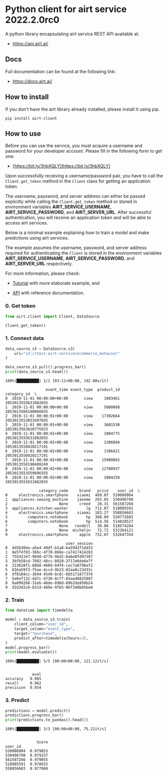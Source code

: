 # Python client for airt service 2022.2.0rc0

A python library encapsulating airt service REST API available at:

- <a href="https://api.airt.ai/docs" target="_blank">https://api.airt.ai/</a>

## Docs

Full documentation can be found at the following link:

- <a href="https://docs.airt.ai" target="_blank">https://docs.airt.ai/</a>


## How to install

If you don't have the airt library already installed, please install it using pip.


```console
pip install airt-client
```

## How to use

Before you can use the service, you must acquire a username and password for your developer account. Please fill in the following form to get one:

- [https://bit.ly/3hbXQLY](https://bit.ly/3hbXQLY)

Upon successfully receiving a username/password pair, you have to call the `Client.get_token` method in the `Client` class for getting an application token. 

The username, password, and server address can either be passed explicitly while calling the `Client.get_token` method or stored in environment variables **AIRT_SERVICE_USERNAME**, **AIRT_SERVICE_PASSWORD**, and **AIRT_SERVER_URL**. After successful authentication, you will receive an application token and will be able to access airt services.

Below is a minimal example explaining how to train a model and make predictions using airt services. 

The example assumes the username, password, and server address required for authenticating the `Client` is stored in the environment variables **AIRT_SERVICE_USERNAME**, **AIRT_SERVICE_PASSWORD**, and **AIRT_SERVER_URL** respectively.

For more information, please check:

- [Tutorial](https://docs.airt.ai/Tutorial/) with more elaborate example, and

- [API](https://docs.airt.ai/API/client/Client/) with reference documentation.


### 0. Get token


```python
from airt.client import Client, DataSource

Client.get_token()
```

### 1. Connect data


```python
data_source_s3 = DataSource.s3(
    uri="s3://test-airt-service/ecommerce_behavior"
)

data_source_s3.pull().progress_bar()
print(data_source_s3.head())
```

    100%|██████████| 1/1 [03:11<00:00, 192.00s/it]

                      event_time event_type  product_id          category_id  \
    0  2019-11-01 00:00:00+00:00       view     1003461  2053013555631882655   
    1  2019-11-01 00:00:00+00:00       view     5000088  2053013566100866035   
    2  2019-11-01 00:00:01+00:00       view    17302664  2053013553853497655   
    3  2019-11-01 00:00:01+00:00       view     3601530  2053013563810775923   
    4  2019-11-01 00:00:01+00:00       view     1004775  2053013555631882655   
    5  2019-11-01 00:00:01+00:00       view     1306894  2053013558920217191   
    6  2019-11-01 00:00:01+00:00       view     1306421  2053013558920217191   
    7  2019-11-01 00:00:02+00:00       view    15900065  2053013558190408249   
    8  2019-11-01 00:00:02+00:00       view    12708937  2053013553559896355   
    9  2019-11-01 00:00:02+00:00       view     1004258  2053013555631882655   
    
                   category_code     brand   price    user_id  \
    0     electronics.smartphone    xiaomi  489.07  520088904   
    1  appliances.sewing_machine    janome  293.65  530496790   
    2                       None     creed   28.31  561587266   
    3  appliances.kitchen.washer        lg  712.87  518085591   
    4     electronics.smartphone    xiaomi  183.27  558856683   
    5         computers.notebook        hp  360.09  520772685   
    6         computers.notebook        hp  514.56  514028527   
    7                       None   rondell   30.86  518574284   
    8                       None  michelin   72.72  532364121   
    9     electronics.smartphone     apple  732.07  532647354   
    
                               user_session  
    0  4d3b30da-a5e4-49df-b1a8-ba5943f1dd33  
    1  8e5f4f83-366c-4f70-860e-ca7417414283  
    2  755422e7-9040-477b-9bd2-6a6e8fd97387  
    3  3bfb58cd-7892-48cc-8020-2f17e6de6e7f  
    4  313628f1-68b8-460d-84f6-cec7a8796ef2  
    5  816a59f3-f5ae-4ccd-9b23-82aa8c23d33c  
    6  df8184cc-3694-4549-8c8c-6b5171877376  
    7  5e6ef132-4d7c-4730-8c7f-85aa4082588f  
    8  0a899268-31eb-46de-898d-09b2da950b24  
    9  d2d3d2c6-631d-489e-9fb5-06f340b85be0  


    


### 2. Train


```python
from datetime import timedelta

model = data_source_s3.train(
    client_column="user_id",
    target_column="event_type",
    target="*purchase",
    predict_after=timedelta(hours=3),
)
model.progress_bar()
print(model.evaluate())
```

    100%|██████████| 5/5 [00:00<00:00, 121.12it/s]


                eval
    accuracy   0.985
    recall     0.962
    precision  0.934


### 3. Predict


```python
predictions = model.predict()
predictions.progress_bar()
print(predictions.to_pandas().head())
```

    100%|██████████| 3/3 [00:00<00:00, 75.22it/s]


                  Score
    user_id            
    520088904  0.979853
    530496790  0.979157
    561587266  0.979055
    518085591  0.978915
    558856683  0.977960

